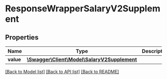 # ResponseWrapperSalaryV2Supplement

## Properties
Name | Type | Description | Notes
------------ | ------------- | ------------- | -------------
**value** | [**\Swagger\Client\Model\SalaryV2Supplement**](SalaryV2Supplement.md) |  | [optional] 

[[Back to Model list]](../README.md#documentation-for-models) [[Back to API list]](../README.md#documentation-for-api-endpoints) [[Back to README]](../README.md)


